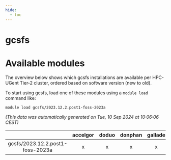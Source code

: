 ```yaml
---
hide:
  - toc
---
```


gcsfs
=====

# Available modules


The overview below shows which gcsfs installations are available per HPC-UGent Tier-2 cluster, ordered based on software version (new to old).

To start using gcsfs, load one of these modules using a `module load` command like:

```shell
module load gcsfs/2023.12.2.post1-foss-2023a
```

*(This data was automatically generated on Tue, 10 Sep 2024 at 10:06:06 CEST)*  

| |accelgor|doduo|donphan|gallade|joltik|shinx|skitty|
| :---: | :---: | :---: | :---: | :---: | :---: | :---: | :---: |
|gcsfs/2023.12.2.post1-foss-2023a|x|x|x|x|x|-|x|
